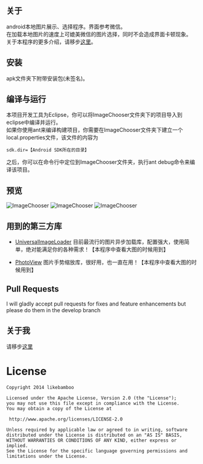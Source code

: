 ## 关于

android本地图片展示、选择程序。界面参考微信。   
在加载本地图片的速度上可媲美微信的图片选择，同时不会造成界面卡顿现象。   
关于本程序的更多介绍，请移步[这里](http://likebamboo.github.io/android/image/2014/04/28/image_chooser/)。

## 安装

apk文件夹下附带安装包(未签名)。

## 编译与运行

本项目开发工具为Eclipse，你可以将ImageChooser文件夹下的项目导入到eclipse中编译并运行。   
如果你使用ant来编译构建项目，你需要在ImageChooser文件夹下建立一个local.properties文件，该文件的内容为

    sdk.dir=【Android SDK所在的目录】   

之后，你可以在命令行中定位到ImageChooser文件夹，执行ant debug命令来编译该项目。

## 预览

![ImageChooser](https://raw.github.com/likebamboo/ImageChooser/master/screenCapture/device-2014-04-28-140839.png)
![ImageChooser](https://raw.github.com/likebamboo/ImageChooser/master/screenCapture/device-2014-04-28-140920.png)
![ImageChooser](https://raw.github.com/likebamboo/ImageChooser/master/screenCapture/device-2014-04-28-140943.png)

## 用到的第三方库
* [UniversalImageLoader](https://github.com/nostra13/Android-Universal-Image-Loader) 目前最流行的图片异步加载库，配置强大，使用简单，绝对能满足你的各种需求！【本程序中查看大图的时候用到】

* [PhotoView](https://github.com/chrisbanes/PhotoView) 图片手势缩放库，很好用，也一直在用！【本程序中查看大图的时候用到】

## Pull Requests
I will gladly accept pull requests for fixes and feature enhancements but please do them in the develop branch


## 关于我

请移步[这里](http://likebamboo.github.io/about.html)

License
============

    Copyright 2014 likebamboo

	Licensed under the Apache License, Version 2.0 (the "License");
	you may not use this file except in compliance with the License.
	You may obtain a copy of the License at

     http://www.apache.org/licenses/LICENSE-2.0

	Unless required by applicable law or agreed to in writing, software
	distributed under the License is distributed on an "AS IS" BASIS,
	WITHOUT WARRANTIES OR CONDITIONS OF ANY KIND, either express or implied.
	See the License for the specific language governing permissions and
	limitations under the License.
